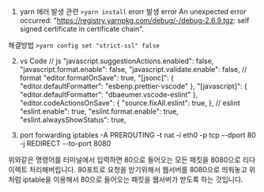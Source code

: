 1. yarn 에러 발생 관련
`>yarn install`  erorr 발생
error An unexpected error occurred: "https://registry.yarnpkg.com/debug/-/debug-2.6.9.tgz: self signed certificate in certificate chain".

해결방법
`>yarn config set "strict-ssl" false`

2. vs Code 
// js
    "javascript.suggestionActions.enabled": false,
    "javascript.format.enable": false,
    "javascript.validate.enable": false,
    // format
    "editor.formatOnSave": true,
    "[jsonc]": {
        "editor.defaultFormatter": "esbenp.prettier-vscode"
    },
    "[javascript]": {
        "editor.defaultFormatter": "dbaeumer.vscode-eslint"
    },
    "editor.codeActionsOnSave": {
        "source.fixAll.eslint": true,
    },
    // eslint
    "eslint.enable": true,
    "eslint.format.enable": true,
    "eslint.alwaysShowStatus": true,


3. port forwarding 
iptables -A PREROUTING -t nat -i eth0 -p tcp --dport 80 -j REDIRECT --to-port 8080

위와같은 명령어를 터미널에서 입력하면 80으로 들어오는 모든 패킷을 8080으로 리다이렉트 처리해버립니다. 80포트로 요청을 받기위해서 웹서버를 8080으로 띄워놓고 위처럼 iptable을 이용해서 80으로 들어오는 패킷을 웹서버가 받도록 하는 것입니다.
